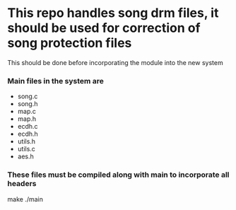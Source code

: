 # This repo handles song drm files, it should be used for correction of song protection files
This should be done before incorporating the module into the new system

### Main files in the system are
* song.c
* song.h
* map.c
* map.h
* ecdh.c
* ecdh.h
* utils.h
* utils.c
* aes.h

### These files must be compiled along with main to incorporate all headers
 make
 ./main

